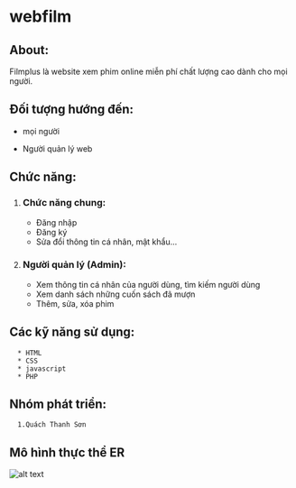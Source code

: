# webfilm
## About: 
Filmplus là website xem phim online miễn phí chất lượng cao dành cho mọi người.

## Đối tượng hướng đến:
* mọi người

* Người quản lý web

## Chức năng:
   1. ### Chức năng chung:
      * Đăng nhập
      * Đăng ký
      * Sửa đổi thông tin cá nhân, mật khẩu...
  

   
   2. ### Người quản lý (Admin):
      * Xem thông tin cá nhân của người dùng, tìm kiếm người dùng
      * Xem danh sách những cuốn sách đã mượn 
      * Thêm, sửa, xóa phim
      
## Các kỹ năng sử dụng: 
      * HTML
      * CSS
      * javascript
      * PHP
      
      
      
## Nhóm phát triển:
      1.Quách Thanh Sơn
      
## Mô hình thực thể ER

![alt text]()

